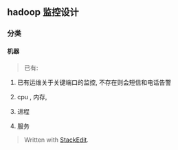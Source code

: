 ## hadoop 监控设计

### 分类
#### 机器
> 已有: 
1. 已有运维关于关键端口的监控, 不存在则会短信和电话告警
2. cpu , 内存, 





2. 进程
3. 服务



> Written with [StackEdit](https://stackedit.io/).
<!--stackedit_data:
eyJoaXN0b3J5IjpbLTE1NDU1MzY4OSw5ODgyMTM5NjRdfQ==
-->
